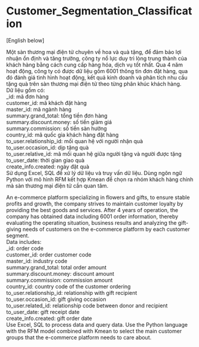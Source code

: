# Customer_Segmentation_Classification

[English below]

Một sàn thương mại điện tử chuyên về hoa và quà tặng, để đảm bảo lợi nhuận ổn định và tăng trưởng, công ty nổ lực duy trì lòng trung thành của khách hàng bằng cách cung cấp hàng hóa, dịch vụ tốt nhất. Qua 4 năm hoạt động, công ty có được dữ liệu gồm 6001 thông tin đơn đặt hàng, qua đó đánh giá tình hình hoạt động, kết quả kinh doanh và phân tích nhu cầu tặng quà trên sàn thương mại điện tử theo từng phân khúc khách hàng.\
Dữ liệu gồm có:\
_id:	mã đơn hàng\
customer_id:	mã khách đặt hàng\
master_id:	mã ngành hàng\
summary.grand_total:	tổng tiền đơn hàng\
summary.discount.money:	số tiền giảm giá\
summary.commission:	số tiền sàn hưởng\
country_id:	mã quốc gia khách hàng đặt hàng\
to_user.relationship_id:	mối quan hệ với người nhận quà\
to_user.occasion_id:	dịp tặng quà\
to_user.relative_id:	mã mối quan hệ giữa người tặng và người được tặng\
to_user_date:	thời gian giao quà\
create_info.created:	ngày đặt quà\
Sử dụng Excel, SQL để xử lý dữ liệu và truy vấn dữ liệu. Dùng ngôn ngữ Python với mô hình RFM kết hợp Kmean để chọn ra nhóm khách hàng chính mà sàn thương mại điện tử cần quan tâm.

An e-commerce platform specializing in flowers and gifts, to ensure stable profits and growth, the company strives to maintain customer loyalty by providing the best goods and services. After 4 years of operation, the company has obtained data including 6001 order information, thereby evaluating the operating situation, business results and analyzing the gift-giving needs of customers on the e-commerce platform by each customer segment.\
Data includes:\
_id: order code\
customer_id: order customer code\
master_id: industry code\
summary.grand_total: total order amount\
summary.discount.money: discount amount\
summary.commission: commission amount\
country_id: country code of the customer ordering\
to_user.relationship_id: relationship with gift recipient\
to_user.occasion_id: gift giving occasion\
to_user.related_id: relationship code between donor and recipient\
to_user_date: gift receipt date\
create_info.created: gift order date\
Use Excel, SQL to process data and query data. Use the Python language with the RFM model combined with Kmean to select the main customer groups that the e-commerce platform needs to care about.

